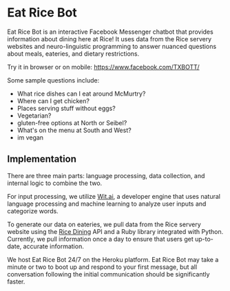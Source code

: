 # Eat Rice Bot

Eat Rice Bot is an interactive Facebook Messenger chatbot that provides information about dining here at Rice! It uses data from the Rice servery websites and neuro-linguistic programming to answer nuanced questions about meals, eateries, and dietary restrictions.

Try it in browser or on mobile:
https://www.facebook.com/TXBOTT/

Some sample questions include:
* What rice dishes can I eat around McMurtry?
* Where can I get chicken?
* Places serving stuff without eggs?
* Vegetarian?
* gluten-free options at North or Seibel?
* What's on the menu at South and West?
* im vegan

## Implementation

There are three main parts: language processing, data collection, and internal logic to combine the two.

For input processing, we utilize [Wit.ai](https://wit.ai), a developer engine that uses natural language processing and machine learning to analyze user inputs and categorize words.

To generate our data on eateries, we pull data from the Rice servery website using the [Rice Dining](https://github.com/numinit/rice-dining) API and a Ruby library integrated with Python. Currently, we pull information once a day to ensure that users get up-to-date, accurate information.

We host Eat Rice Bot 24/7 on the Heroku platform. Eat Rice Bot may take a minute or two to boot up and respond to your first message, but all conversation following the initial communication should be significantly faster.
